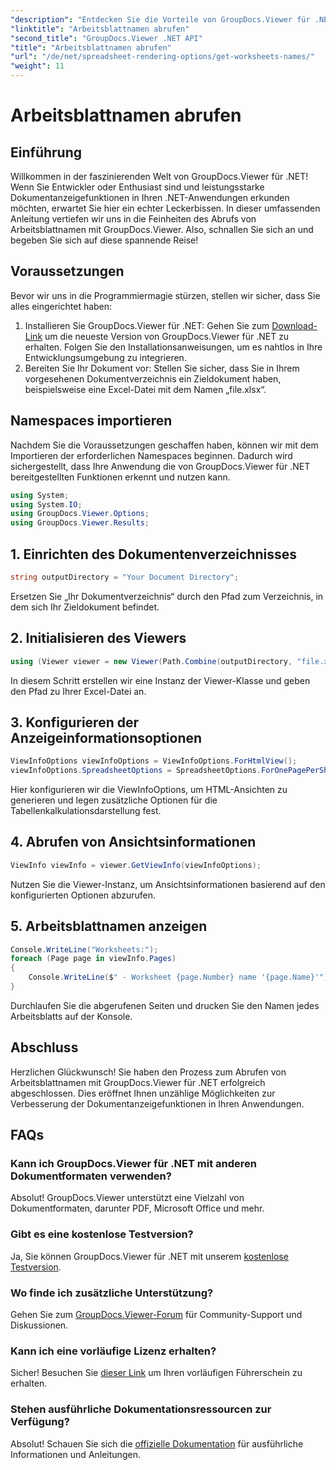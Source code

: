 ```yaml
---
"description": "Entdecken Sie die Vorteile von GroupDocs.Viewer für .NET – integrieren Sie die Dokumentanzeige nahtlos in Ihre Anwendungen. Testen Sie jetzt die kostenlose Testversion!"
"linktitle": "Arbeitsblattnamen abrufen"
"second_title": "GroupDocs.Viewer .NET API"
"title": "Arbeitsblattnamen abrufen"
"url": "/de/net/spreadsheet-rendering-options/get-worksheets-names/"
"weight": 11
---
```


# Arbeitsblattnamen abrufen

## Einführung
Willkommen in der faszinierenden Welt von GroupDocs.Viewer für .NET! Wenn Sie Entwickler oder Enthusiast sind und leistungsstarke Dokumentanzeigefunktionen in Ihren .NET-Anwendungen erkunden möchten, erwartet Sie hier ein echter Leckerbissen. In dieser umfassenden Anleitung vertiefen wir uns in die Feinheiten des Abrufs von Arbeitsblattnamen mit GroupDocs.Viewer. Also, schnallen Sie sich an und begeben Sie sich auf diese spannende Reise!
## Voraussetzungen
Bevor wir uns in die Programmiermagie stürzen, stellen wir sicher, dass Sie alles eingerichtet haben:
1. Installieren Sie GroupDocs.Viewer für .NET: Gehen Sie zum [Download-Link](https://releases.groupdocs.com/viewer/net/) um die neueste Version von GroupDocs.Viewer für .NET zu erhalten. Folgen Sie den Installationsanweisungen, um es nahtlos in Ihre Entwicklungsumgebung zu integrieren.
2. Bereiten Sie Ihr Dokument vor: Stellen Sie sicher, dass Sie in Ihrem vorgesehenen Dokumentverzeichnis ein Zieldokument haben, beispielsweise eine Excel-Datei mit dem Namen „file.xlsx“.
## Namespaces importieren
Nachdem Sie die Voraussetzungen geschaffen haben, können wir mit dem Importieren der erforderlichen Namespaces beginnen. Dadurch wird sichergestellt, dass Ihre Anwendung die von GroupDocs.Viewer für .NET bereitgestellten Funktionen erkennt und nutzen kann.
```csharp
using System;
using System.IO;
using GroupDocs.Viewer.Options;
using GroupDocs.Viewer.Results;
```
## 1. Einrichten des Dokumentenverzeichnisses
```csharp
string outputDirectory = "Your Document Directory";
```
Ersetzen Sie „Ihr Dokumentverzeichnis“ durch den Pfad zum Verzeichnis, in dem sich Ihr Zieldokument befindet.
## 2. Initialisieren des Viewers
```csharp
using (Viewer viewer = new Viewer(Path.Combine(outputDirectory, "file.xlsx")))
```
In diesem Schritt erstellen wir eine Instanz der Viewer-Klasse und geben den Pfad zu Ihrer Excel-Datei an.
## 3. Konfigurieren der Anzeigeinformationsoptionen
```csharp
ViewInfoOptions viewInfoOptions = ViewInfoOptions.ForHtmlView();
viewInfoOptions.SpreadsheetOptions = SpreadsheetOptions.ForOnePagePerSheet();
```
Hier konfigurieren wir die ViewInfoOptions, um HTML-Ansichten zu generieren und legen zusätzliche Optionen für die Tabellenkalkulationsdarstellung fest.
## 4. Abrufen von Ansichtsinformationen
```csharp
ViewInfo viewInfo = viewer.GetViewInfo(viewInfoOptions);
```
Nutzen Sie die Viewer-Instanz, um Ansichtsinformationen basierend auf den konfigurierten Optionen abzurufen.
## 5. Arbeitsblattnamen anzeigen
```csharp
Console.WriteLine("Worksheets:");
foreach (Page page in viewInfo.Pages)
{
    Console.WriteLine($" - Worksheet {page.Number} name '{page.Name}'");
}
```
Durchlaufen Sie die abgerufenen Seiten und drucken Sie den Namen jedes Arbeitsblatts auf der Konsole.
## Abschluss
Herzlichen Glückwunsch! Sie haben den Prozess zum Abrufen von Arbeitsblattnamen mit GroupDocs.Viewer für .NET erfolgreich abgeschlossen. Dies eröffnet Ihnen unzählige Möglichkeiten zur Verbesserung der Dokumentanzeigefunktionen in Ihren Anwendungen.
## FAQs
### Kann ich GroupDocs.Viewer für .NET mit anderen Dokumentformaten verwenden?
Absolut! GroupDocs.Viewer unterstützt eine Vielzahl von Dokumentformaten, darunter PDF, Microsoft Office und mehr.
### Gibt es eine kostenlose Testversion?
Ja, Sie können GroupDocs.Viewer für .NET mit unserem [kostenlose Testversion](https://releases.groupdocs.com/).
### Wo finde ich zusätzliche Unterstützung?
Gehen Sie zum [GroupDocs.Viewer-Forum](https://forum.groupdocs.com/c/viewer/9) für Community-Support und Diskussionen.
### Kann ich eine vorläufige Lizenz erhalten?
Sicher! Besuchen Sie [dieser Link](https://purchase.groupdocs.com/temporary-license/) um Ihren vorläufigen Führerschein zu erhalten.
### Stehen ausführliche Dokumentationsressourcen zur Verfügung?
Absolut! Schauen Sie sich die [offizielle Dokumentation](https://tutorials.groupdocs.com/viewer/net/) für ausführliche Informationen und Anleitungen.